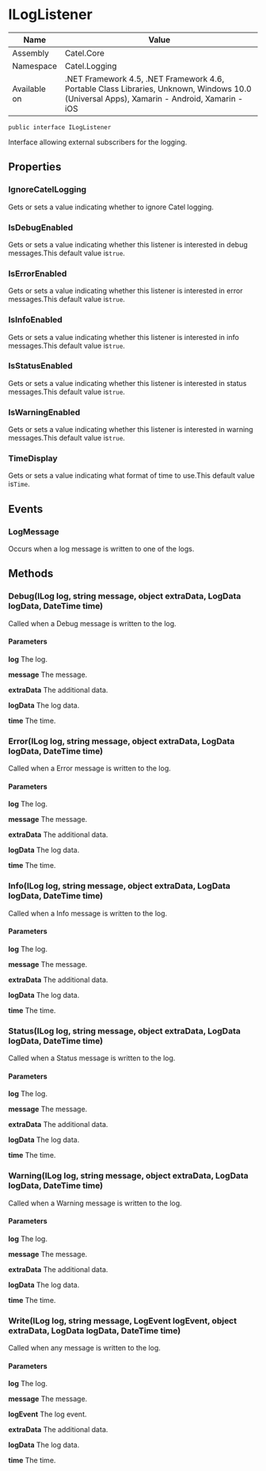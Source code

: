 

# ILogListener

Name|Value
---|---
Assembly|Catel.Core
Namespace|Catel.Logging
Available on|.NET Framework 4.5, .NET Framework 4.6, Portable Class Libraries, Unknown, Windows 10.0 (Universal Apps), Xamarin - Android, Xamarin - iOS

```
public interface ILogListener
```

Interface allowing external subscribers for the logging.



## Properties

### IgnoreCatelLogging

Gets or sets a value indicating whether to ignore Catel logging.



### IsDebugEnabled

Gets or sets a value indicating whether this listener is interested in debug messages.This default value is`true`.



### IsErrorEnabled

Gets or sets a value indicating whether this listener is interested in error messages.This default value is`true`.



### IsInfoEnabled

Gets or sets a value indicating whether this listener is interested in info messages.This default value is`true`.



### IsStatusEnabled

Gets or sets a value indicating whether this listener is interested in status messages.This default value is`true`.



### IsWarningEnabled

Gets or sets a value indicating whether this listener is interested in warning messages.This default value is`true`.



### TimeDisplay

Gets or sets a value indicating what format of time to use.This default value is`Time`.



## Events

### LogMessage

Occurs when a log message is written to one of the logs.



## Methods

### Debug(ILog log, string message, object extraData, LogData logData, DateTime time)

Called when a Debug message is written to the log.

#### Parameters

**log**
The log.

**message**
The message.

**extraData**
The additional data.

**logData**
The log data.

**time**
The time.



### Error(ILog log, string message, object extraData, LogData logData, DateTime time)

Called when a Error message is written to the log.

#### Parameters

**log**
The log.

**message**
The message.

**extraData**
The additional data.

**logData**
The log data.

**time**
The time.



### Info(ILog log, string message, object extraData, LogData logData, DateTime time)

Called when a Info message is written to the log.

#### Parameters

**log**
The log.

**message**
The message.

**extraData**
The additional data.

**logData**
The log data.

**time**
The time.



### Status(ILog log, string message, object extraData, LogData logData, DateTime time)

Called when a Status message is written to the log.

#### Parameters

**log**
The log.

**message**
The message.

**extraData**
The additional data.

**logData**
The log data.

**time**
The time.



### Warning(ILog log, string message, object extraData, LogData logData, DateTime time)

Called when a Warning message is written to the log.

#### Parameters

**log**
The log.

**message**
The message.

**extraData**
The additional data.

**logData**
The log data.

**time**
The time.



### Write(ILog log, string message, LogEvent logEvent, object extraData, LogData logData, DateTime time)

Called when any message is written to the log.

#### Parameters

**log**
The log.

**message**
The message.

**logEvent**
The log event.

**extraData**
The additional data.

**logData**
The log data.

**time**
The time.



